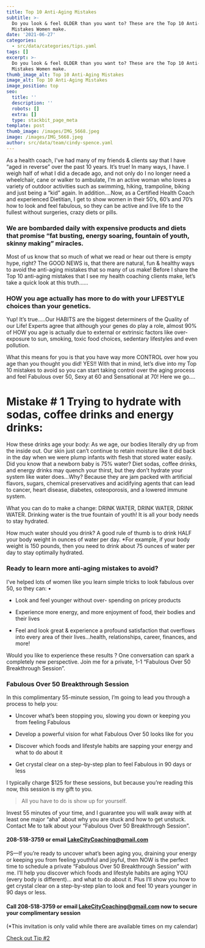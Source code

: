 ```yaml
---
title: Top 10 Anti-Aging Mistakes
subtitle: >-
  Do you look & feel OLDER than you want to? These are the Top 10 Anti-Aging
  Mistakes Women make.
date: '2021-06-27'
categories:
  - src/data/categories/tips.yaml
tags: []
excerpt: >-
  Do you look & feel OLDER than you want to? These are the Top 10 Anti-Aging
  Mistakes Women make.
thumb_image_alt: Top 10 Anti-Aging Mistakes
image_alt: Top 10 Anti-Aging Mistakes
image_position: top
seo:
  title: ''
  description: ''
  robots: []
  extra: []
  type: stackbit_page_meta
template: post
thumb_image: /images/IMG_5668.jpeg
image: /images/IMG_5668.jpeg
author: src/data/team/cindy-spence.yaml
---
```

As a health coach, I've had many of my friends & clients say that I have “aged in reverse” over the past 10 years. It’s true! In many ways, I have. I weigh half of what I did a decade ago, and not only do I no longer need a wheelchair, cane or walker to ambulate, I’m an active woman who loves a variety of outdoor activities such as swimming, hiking, trampoline, biking and just being a “kid” again. In addition….Now, as a Certified Health Coach and experienced Dietitian, I get to show women in their 50’s, 60’s and 70’s how to look and feel fabulous, so they can be active and live life to the fullest without surgeries, crazy diets or pills.

### We are bombarded daily with expensive products and diets that promise “fat busting, energy soaring, fountain of youth, skinny making” miracles.

Most of us know that so much of what we read or hear out there is empty hype, right? The GOOD NEWS is, that there are natural, fun & healthy ways to avoid the anti-aging mistakes that so many of us make! Before I share the Top 10 anti-aging mistakes that I see my health coaching clients make, let’s take a quick look at this truth…...

### HOW you age actually has more to do with your LIFESTYLE choices than your genetics.

Yup! It’s true…..Our HABITS are the biggest determiners of the Quality of our Life! Experts agree that although your genes do play a role, almost 90% of HOW you age is actually due to external or extrinsic factors like over-exposure to sun, smoking, toxic food choices, sedentary lifestyles and even pollution.

What this means for you is that you have way more CONTROL over how you age than you thought you did! YES!! With that in mind, let’s dive into my Top 10 mistakes to avoid so you can start taking control over the aging process and feel Fabulous over 50, Sexy at 60 and Sensational at 70! Here we go….

# Mistake # 1 Trying to hydrate with sodas, coffee drinks and energy drinks:

How these drinks age your body: As we age, our bodies literally dry up from the inside out. Our skin just can’t continue to retain moisture like it did back in the day when we were plump infants with flesh that stored water easily. Did you know that a newborn baby is 75% water? Diet sodas, coffee drinks, and energy drinks may quench your thirst, but they don’t hydrate your system like water does...Why? Because they are jam packed with artificial flavors, sugars, chemical preservatives and acidifying agents that can lead to cancer, heart disease, diabetes, osteoporosis, and a lowered immune system.

What you can do to make a change: DRINK WATER, DRINK WATER, DRINK WATER. Drinking water is the true fountain of youth! It is all your body needs to stay hydrated.

How much water should you drink? A good rule of thumb is to drink HALF your body weight in ounces of water per day. \*For example, if your body weight is 150 pounds, then you need to drink about 75 ounces of water per day to stay optimally hydrated.

### Ready to learn more anti-aging mistakes to avoid?

I’ve helped lots of women like you learn simple tricks to look fabulous over 50, so they can: •

*   Look and feel younger without over- spending on pricey products

*   Experience more energy, and more enjoyment of food, their bodies and their lives

*   Feel and look great & experience a profound satisfaction that overflows into every area of their lives...health, relationships, career, finances, and more!

Would you like to experience these results ? One conversation can spark a completely new perspective. Join me for a private, 1-1 “Fabulous Over 50 Breakthrough Session”.

### Fabulous Over 50 Breakthrough Session

In this complimentary 55-minute session, I’m going to lead you through a process to help you:

*   Uncover what’s been stopping you, slowing you down or keeping you from feeling Fabulous

*   Develop a powerful vision for what Fabulous Over 50 looks like for you

*   Discover which foods and lifestyle habits are sapping your energy and what to do about it

*   Get crystal clear on a step-by-step plan to feel Fabulous in 90 days or less

I typically charge $125 for these sessions, but because you’re reading this now, this session is my gift to you.

> All you have to do is show up for yourself.

Invest 55 minutes of your time, and I guarantee you will walk away with at least one major “aha” about why you are stuck and how to get unstuck. Contact Me to talk about your “Fabulous Over 50 Breakthrough Session”.

#### 208-518-3759 or email <LakeCityCoaching@gmail.com>

PS—If you’re ready to uncover what’s been aging you, draining your energy or keeping you from feeling youthful and joyful, then NOW is the perfect time to schedule a private “Fabulous Over 50 Breakthrough Session” with me. I’ll help you discover which foods and lifestyle habits are aging YOU (every body is different)… and what to do about it. Plus I’ll show you how to get crystal clear on a step-by-step plan to look and feel 10 years younger in 90 days or less.

#### Call 208-518-3759 or email <LakeCityCoaching@gmail.com> now to secure your complimentary session

(\*This invitation is only valid while there are available times on my calendar)

[Check out Tip #2](www.lakecitycoaching.com/blog/top-10-anti-aging-mistakes-2)

